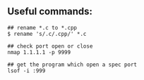 ## Useful commands:
```
## rename *.c to *.cpp
$ rename 's/.c/.cpp/' *.c

## check port open or close
nmap 1.1.1.1 -p 9999

## get the program which open a spec port
lsof -i :999

```
